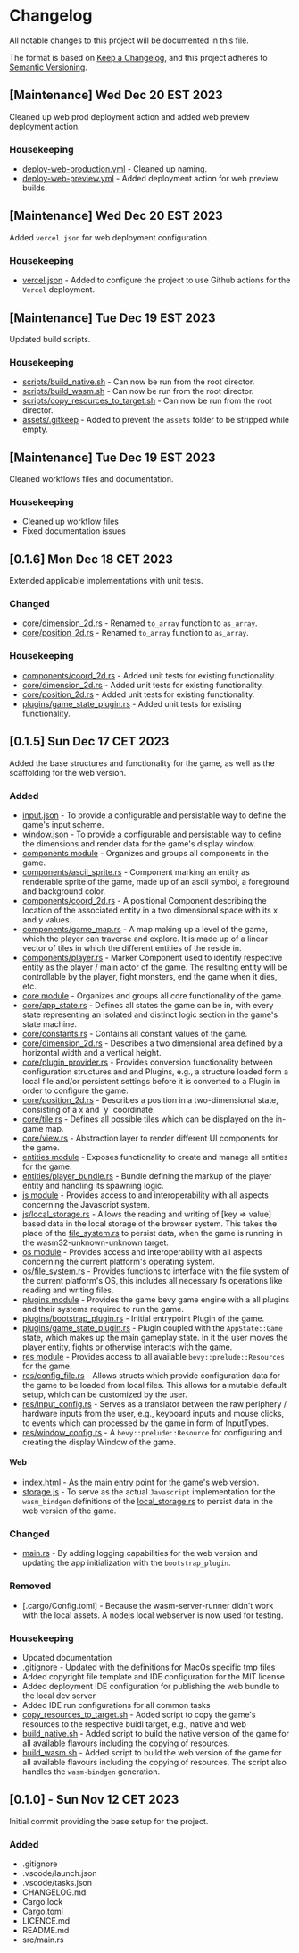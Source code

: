 # Changelog

All notable changes to this project will be documented in this file.

The format is based on [Keep a Changelog](https://keepachangelog.com/en/1.0.0/),
and this project adheres to [Semantic Versioning](https://semver.org/spec/v2.0.0.html).

## [Maintenance] Wed Dec 20 EST 2023

Cleaned up web prod deployment action and added web preview deployment action.

### Housekeeping

* [deploy-web-production.yml](.github/workflows/deploy-web-production.yml) - Cleaned up naming.
* [deploy-web-preview.yml](.github/workflows/deploy-web-preview.yml) - Added deployment action for web preview builds.

## [Maintenance] Wed Dec 20 EST 2023

Added `vercel.json` for web deployment configuration.

### Housekeeping

* [vercel.json](vercel.json) - Added to configure the project to use Github actions
for the `Vercel` deployment.

## [Maintenance] Tue Dec 19 EST 2023

Updated build scripts.

### Housekeeping

* [scripts/build_native.sh](scripts/build_native.sh) - Can now be run from the root director.
* [scripts/build_wasm.sh](scripts/build_wasm.sh) - Can now be run from the root director.
* [scripts/copy_resources_to_target.sh](scripts/copy_resources_to_target.sh) - Can now be run from the root director.
* [assets/.gitkeep](assets/.gitkeep) - Added to prevent the `assets` folder to be stripped while empty.

## [Maintenance] Tue Dec 19 EST 2023

Cleaned workflows files and documentation.

### Housekeeping

* Cleaned up workflow files
* Fixed documentation issues

## [0.1.6] Mon Dec 18 CET 2023

Extended applicable implementations with unit tests.

### Changed

* [core/dimension_2d.rs](src/core/dimension_2d.rs) - Renamed `to_array` function to `as_array`.
* [core/position_2d.rs](src/core/position_2d.rs) - Renamed `to_array` function to `as_array`.


### Housekeeping

* [components/coord_2d.rs](src/components/coord_2d.rs) - Added unit tests for existing functionality.
* [core/dimension_2d.rs](src/core/dimension_2d.rs) - Added unit tests for existing functionality.
* [core/position_2d.rs](src/core/position_2d.rs) - Added unit tests for existing functionality.
* [plugins/game_state_plugin.rs](src/plugins/game_state_plugin.rs) - Added unit tests for existing functionality.


## [0.1.5] Sun Dec 17 CET 2023

Added the base structures and functionality for the game, as well as the scaffolding for the web version.

### Added

* [input.json](config/input.json) - To provide a configurable and persistable way to define the game's input scheme.
* [window.json](config/window.json) - To provide a configurable and persistable way to define the dimensions and render
data for the game's display window.
* [components module](src/components/mod.rs) - Organizes and groups all components in the game.
* [components/ascii_sprite.rs](src/components/ascii_sprite.rs) - Component marking an entity as renderable sprite
of the game, made up of an ascii symbol, a foreground and background color.
* [components/coord_2d.rs](src/components/coord_2d.rs) - A positional Component describing the location 
of the associated entity in a two dimensional space with its x and y values.
* [components/game_map.rs](src/components/game_map.rs) - A map making up a level of the game, which the player 
can traverse and explore. It is made up of a linear vector of tiles in which the different entities of the reside in.
* [components/player.rs](src/components/player.rs) - Marker Component used to identify respective entity as the
player / main actor of the game. The resulting entity will be controllable by the player, fight monsters, 
end the game when it dies, etc.
* [core module](src/core/mod.rs) - Organizes and groups all core functionality of the game.
* [core/app_state.rs](src/core/app_state.rs) - Defines all states the game can be in, with every state representing
an isolated and distinct logic section in the game's state machine.
* [core/constants.rs](src/core/constants.rs) - Contains all constant values of the game.
* [core/dimension_2d.rs](src/core/dimension_2d.rs) - Describes a two dimensional area defined by a horizontal width 
and a vertical height.
* [core/plugin_provider.rs](src/core/plugin_provider.rs) - Provides conversion functionality between configuration 
structures and and Plugins, e.g., a structure loaded form a local file and/or persistent settings before it is
converted to a Plugin in order to configure the game.
* [core/position_2d.rs](src/core/position_2d.rs) - Describes a position in a two-dimensional state, 
consisting of a x and `y``coordinate.
* [core/tile.rs](src/core/tile.rs) - Defines all possible tiles which can be displayed on the in-game map.
* [core/view.rs](src/core/view.rs) - Abstraction layer to render different UI components for the game.
* [entities module](src/entities/mod.rs) - Exposes functionality to create and manage all entities for the game.
* [entities/player_bundle.rs](src/entities/player_bundle.rs) - Bundle defining the markup of the player entity 
and handling its spawning logic.
* [js module](src/js/mod.rs) - Provides access to and interoperability with all aspects concerning 
the Javascript system.
* [js/local_storage.rs](src/js/local_storage.rs) - Allows the reading and writing of [key => value] based data 
in the local storage of the browser system. This takes the place of the [file_system.rs](src/os/file_system.rs) 
to persist data, when the game is running in the wasm32-unknown-unknown target.
* [os module](src/os/mod.rs) - Provides access and interoperability with all aspects concerning the current
platform's operating system.
* [os/file_system.rs](src/os/file_system.rs) - Provides functions to interface with the file system of the
current platform's OS, this includes all necessary fs operations like reading and writing files.
* [plugins module](src/plugins/mod.rs) - Provides the game bevy game engine with a all plugins and their systems
required to run the game.
* [plugins/bootstrap_plugin.rs](src/plugins/bootstrap_plugin.rs) - Initial entrypoint Plugin of the game.
* [plugins/game_state_plugin.rs](src/plugins/game_state_plugin.rs) - Plugin coupled with the `AppState::Game` state,
which makes up the main gameplay state. In it the user moves the player entity, fights or otherwise interacts
with the game.
* [res module](src/res/mod.rs) - Provides access to all available `bevy::prelude::Resources` for the game.
* [res/config_file.rs](src/res/config_file.rs) - Allows structs which provide configuration data for the game to be
loaded from local files. This allows for a mutable default setup, which can be customized by the user.
* [res/input_config.rs](src/res/input_config.rs) - Serves as a translator between the raw periphery / hardware inputs 
from the user, e.g., keyboard inputs and mouse clicks, to events which can processed by the game in form of InputTypes.
* [res/window_config.rs](src/res/window_config.rs) - A `bevy::prelude::Resource` for configuring and creating the
display Window of the game.

#### Web

* [index.html](web/index.html) - As the main entry point for the game's web version.
* [storage.js](web/bridge/storage.js) - To serve as the actual `Javascript` implementation for
the `wasm_bindgen` definitions of the [local_storage.rs](src/js/local_storage.rs) to persist data in the
web version of the game.

### Changed

* [main.rs](src/main.rs) - By adding logging capabilities for the web version and
updating the app initialization with the `bootstrap_plugin`.

### Removed

* [.cargo/Config.toml] - Because the wasm-server-runner didn't work with the local assets. 
A nodejs local webserver is now used for testing.

### Housekeeping

* Updated documentation
* [.gitignore](.gitignore) - Updated with the definitions for MacOs specific tmp files
* Added copyright file template and IDE configuration for the MIT license
* Added deployment IDE configuration for publishing the web bundle to the local dev server
* Added IDE run configurations for all common tasks
* [copy_resources_to_target.sh](scripts/copy_resources_to_target.sh) - Added script to copy the game's resources to
the respective buidl target, e.g., native and web
* [build_native.sh](scripts/build_native.sh) - Added script to build the native version of the game for all available 
flavours including the copying of resources.
* [build_wasm.sh](scripts/build_wasm.sh) - Added script to build the web version of the game for all available
flavours including the copying of resources. The script also handles the `wasm-bindgen` generation.

## [0.1.0] - Sun Nov 12 CET 2023

Initial commit providing the base setup for the project.

### Added

* .gitignore
* .vscode/launch.json
* .vscode/tasks.json
* CHANGELOG.md
* Cargo.lock
* Cargo.toml
* LICENCE.md
* README.md
* src/main.rs